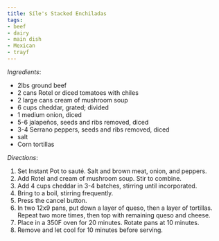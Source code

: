 ```yaml
---
title: Síle's Stacked Enchiladas
tags:
- beef
- dairy
- main dish
- Mexican
- trayf
---
```

*Ingredients*:
* 2lbs ground beef
* 2 cans Rotel or diced tomatoes with chiles
* 2 large cans cream of mushroom soup
* 6 cups cheddar, grated; divided
* 1 medium onion, diced
* 5-6 jalapeños, seeds and ribs removed, diced
* 3-4 Serrano peppers, seeds and ribs removed, diced
* salt
* Corn tortillas

*Directions*:
1. Set Instant Pot to sauté. Salt and brown meat, onion, and peppers.
1. Add Rotel and cream of mushroom soup. Stir to combine.
1. Add 4 cups cheddar in 3-4 batches, stirring until incorporated.
1. Bring to a boil, stirring frequently.
1. Press the cancel button.
1. In two 12x9 pans, put down a layer of queso, then a layer of tortillas. Repeat two more times, then top with remaining queso and cheese.
1. Place in a 350F oven for 20 minutes. Rotate pans at 10 minutes.
1. Remove and let cool for 10 minutes before serving.